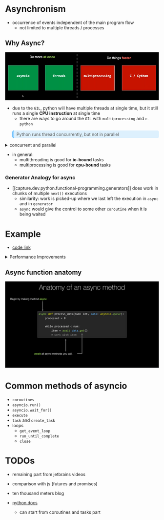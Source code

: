 
# Asynchronism

- occurrence of events independent of the main program flow
  - not limited to multiple threads / processes

## Why Async?

![](/assets/images/2023-01-09-18-49-42.png)

- due to the `GIL`, python will have multiple threads at single time, but it still runs a single **CPU instruction** at single time
  - there are ways to go around the `GIL` with `multiprocessing` and `c-python`

<blockquote style="background-color: #0096FF20; padding:4px 3px; border-radius: 5px; border-left: 0.25em solid #0096FF; padding-left: 0.75em">Python runs thread concurrently, but not in parallel</blockquote>

<details>
<summary>concurrent and parallel</summary>

![](/assets/images/2023-01-10-11-38-43.png)

</details>

- in general:
  - multithreading is good for **io-bound** tasks
  - multiprocessing is good for **cpu-bound** tasks

### Generator Analogy for async

- [[capture.dev.python.functional-programming.generators]] does work in chunks of multiple `next()` executions
  - similarity: work is picked-up where we last left the execution in `async` and in `generator`
  - `async` would give the control to some other `coroutine` when it is being waited

# Example

- [code link](https://github.com/mikeckennedy/async-await-jetbrains-webcast/tree/master/code/producer_consumer)

<details>
<summary>Performance Improvements</summary>

![](/assets/images/2023-01-10-13-33-13.png)

![](/assets/images/2023-01-10-13-33-27.png)

</details>

## Async function anatomy

![](/assets/images/2023-01-10-13-32-24.png)

# Common methods of asyncio

- `coroutines`
- `asyncio.run()`
- `asyncio.wait_for()`
- `execute`
- `task` and `create_task`
- loops
  - `get_event_loop`
  - `run_until_complete`
  - `close`

# TODOs

- remaining part from jetbrains videos
- comparison with js (futures and promises)
- ten thousand meters blog
  
- [python docs](https://docs.python.org/3/library/asyncio.html)
  - can start from coroutines and tasks part
